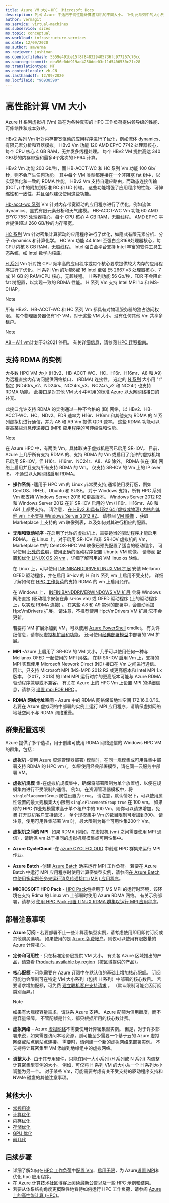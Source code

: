 ```yaml
---
title: Azure VM 大小-HPC |Microsoft Docs
description: 列出 Azure 中适用于高性能计算虚拟机的不同大小。 针对此系列中的大小列出了 vCPU、数据磁盘和 NIC 的数量，以及存储吞吐量和网络带宽。
author: vermagit
ms.service: virtual-machines
ms.subservice: sizes
ms.topic: conceptual
ms.workload: infrastructure-services
ms.date: 12/09/2020
ms.author: amverma
ms.reviewer: jushiman
ms.openlocfilehash: 5559e491be15f8f848329405736fc977267c70cc
ms.sourcegitcommit: dea56e0dd919ad4250dde03c11d5406530c21c28
ms.translationtype: MT
ms.contentlocale: zh-CN
ms.lasthandoff: 12/09/2020
ms.locfileid: "96938590"
---
```

# <a name="high-performance-computing-vm-sizes"></a>高性能计算 VM 大小

Azure H 系列虚拟机 (Vm) 旨在为各种真实的 HPC 工作负荷提供领导级的性能、可伸缩性和成本效益。

[HBv2 系列](hbv2-series.md) Vm 针对内存带宽驱动的应用程序进行了优化，例如流体 dynamics、有限元素分析和容器模拟。 HBv2 Vm 功能 120 AMD EPYC 7742 处理器核心，每个 CPU 核心 4 GB RAM，无并发多线程处理。 每个 HBv2 VM 提供高达 340 GB/秒的内存带宽和最多4个兆次的 FP64 计算。

HBv2 Vm 功能 200 Gb/秒，而 HB-ACCT-WC 和 HC 系列 Vm 功能 100 Gb/秒，则不会产生任何功能。 其中每个 VM 类型都连接在一个非阻塞 fat 树中，以实现优化和一致的 RDMA 性能。 HBv2 Vm 支持自适应路由，而动态连接传输 (DCT，) 中的附加到标准 RC 和 UD 传输。 这些功能增强了应用程序的性能、可伸缩性和一致性，并且强烈建议使用这些功能。

[Hb-acct-wc 系列](hb-series.md) Vm 针对内存带宽驱动的应用程序进行了优化，例如流体 dynamics、显式有限元素分析和天气建模。 HB-ACCT-WC Vm 功能 60 AMD EPYC 7551 处理器核心，每个 CPU 核心 4 GB RAM，无超线程。 AMD EPYC 平台提供超过 260 GB/秒的内存带宽。

[HC 系列](hc-series.md) Vm 针对密集计算驱动的应用程序进行了优化，如隐式有限元素分析、分子 dynamics 和计算化学。 HC Vm 功能 44 Intel 至强白金8168处理器核心，每 CPU 内核 8 GB RAM，无超线程。 Intel 强白金平台支持 Intel 丰富的软件工具生态系统，如 Intel 数学内核库。

[H 系列](h-series.md) Vm 针对按 CPU 频率高的应用程序或每个核心要求提供较大内存的应用程序进行了优化。 H 系列 Vm 的功能8或 16 Intel 至强 E5 2667 v3 处理器核心、7或 14 GB 的 RAM/CPU 核心，无超线程。 H 系列功能 56 Gb/秒，FDR 不会阻止 fat 树配置，以实现一致的 RDMA 性能。 H 系列 Vm 支持 Intel MPI 1.x 和 MS-CHAP。

> [!NOTE]
> 所有 HBv2、HB-ACCT-WC 和 HC 系列 Vm 都具有对物理服务器的独占访问权限。 每个物理服务器仅有1个 VM，对于这些 VM 大小，没有任何其他 Vm 共享多租户。

> [!NOTE]
> [A8 – A11 vm](./sizes-previous-gen.md#a-series---compute-intensive-instances)计划于3/2021 停用。 有关详细信息，请参阅 [HPC 迁移指南](https://azure.microsoft.com/resources/hpc-migration-guide/)。

## <a name="rdma-capable-instances"></a>支持 RDMA 的实例

大多数 HPC VM 大小 (HBv2、HB-ACCT-WC、HC、H16r、H16mr、A8 和 A9) 为远程直接内存访问提供网络接口， (RDMA) 连接性。 选定的 [N 系列](./nc-series.md) 大小用 "r" 指定 (ND40rs_v2、ND24rs、NC24rs_v3、NC24rs_v2 和 NC24r) 也支持 RDMA 功能。 此接口是对其他 VM 大小中可用的标准 Azure 以太网网络接口的补充。

此接口允许支持 RDMA 的实例通过一种不合格的 (IB) 网络，以 HBv2、HB-ACCT-WC、HC、NDv2、FDR 速率为 H16r、H16mr 和其他支持 RDMA 的 N 系列虚拟机进行通信，并为 A8 和 A9 Vm 提供 QDR 速率。 这些 RDMA 功能可以提高某些消息传递接口 (MPI) 应用程序的可伸缩性和性能。

> [!NOTE]
> 在 Azure HPC 中，有两类 Vm，具体取决于虚拟机是否已启用 SR-IOV。 目前，Azure 上几乎所有支持 RDMA 的、支持 RDMA 的 Vm 或启用了允许的虚拟机均已启用 SR-IOV，但 H16r、H16mr、NC24r、A8、A9 除外。
> RDMA 仅在 (IB) 网络上启用并且支持所有支持 RDMA 的 Vm。
> 仅支持 SR-IOV 的 Vm 上的 IP over IB。
> 不通过以太网网络启用 RDMA。

- **操作系统** -适用于 HPC vm 的 Linux 非常受支持;通常使用发行版，例如 CentOS、RHEL、Ubuntu 和 SUSE。 对于 Windows 支持，所有 HPC 系列 Vm 都支持 Windows Server 2016 和更高版本。 Windows Server 2012 R2 和 Windows Server 2012 在非 SR-IOV 启用的 Vm (H16r、H16mr、A8 和 A9) 上都受支持。 请注意， [在 HBv2 和具有超过 64 (虚拟或物理) 内核的其他 vm 上不支持 Windows Server 2012 R2](/windows-server/virtualization/hyper-v/supported-windows-guest-operating-systems-for-hyper-v-on-windows)。 请参阅 [VM 映像](./workloads/hpc/configure.md) ，获取 Marketplace 上支持的 vm 映像列表，以及如何对其进行相应的配置。

- **无限和驱动程序** -在启用了允许的虚拟机上，需要适当的驱动程序才能启用 RDMA。 在 Linux 上，对于启用 SR-IOV 和非 SR-IOV 虚拟机的 Vm，Marketplace 中的 CentOS-HPC VM 映像已预先配置了适当的驱动程序。 可以使用 [此处的说明](https://techcommunity.microsoft.com/t5/azure-compute/configuring-infiniband-for-ubuntu-hpc-and-gpu-vms/ba-p/1221351)，使用正确的驱动程序配置 Ubuntu VM 映像。 请参阅 [配置和优化 LINUX OS 的 vm](./workloads/hpc/configure.md) ，详细了解可用的 VM linux os 映像。

   在 Linux 上，可以使用 [INFINIBANDDRIVERLINUX VM 扩展](./extensions/hpc-compute-infiniband-linux.md) 安装 Mellanox OFED 驱动程序，并在启用 Sr-iov 的 H 和 N 系列 vm 上启用不受支持。 详细了解如何在 [HPC 工作负荷](./workloads/hpc/enable-infiniband.md)的支持 RDMA 的 vm 上启用允许。

   在 Windows 上， [INFINIBANDDRIVERWINDOWS VM 扩展](./extensions/hpc-compute-infiniband-windows.md) 会将 Windows 网络直接 (驱动程序安装在非 sr-iov vm) 或 OFED 驱动程序 (上的驱动程序上，以实现 RDMA 连接) 。 在某些 A8 和 A9 实例的部署中，会自动添加 HpcVmDrivers 扩展。 请注意，不推荐使用 HpcVmDrivers VM 扩展;它不会更新。

   若要将 VM 扩展添加到 VM，可以使用 [Azure PowerShell](/powershell/azure/) cmdlet。 有关详细信息，请参阅[虚拟机扩展和功能](./extensions/overview.md)。 还可使用[经典部署模型](/previous-versions/azure/virtual-machines/windows/classic/agents-and-extensions-classic)中部署的 VM 扩展。

- **MPI** -Azure 上启用了 SR-IOV 的 VM 大小，几乎可以使用任何一种与 Mellanox OFED 一起使用的 MPI 风格。 在非 SR-IOV 启用 Vm 上，支持的 MPI 实现使用 Microsoft Network Direct (ND) 接口在 Vm 之间进行通信。 因此，只支持 Microsoft MPI (MS-MPI) 2012 R2 或更高版本和 Intel MPI 1.x 版本。  (2017，2018) 的 Intel MPI 运行时库的更高版本可能与 Azure RDMA 驱动程序兼容或不兼容。 有关在 Azure 上的 HPC Vm 上设置 MPI 的详细信息，请参阅 [设置 mpi FOR HPC](./workloads/hpc/setup-mpi.md) 。

- **RDMA 网络地址空间** - Azure 中的 RDMA 网络保留地址空间 172.16.0.0/16。 若要在 Azure 虚拟网络中部署的实例上运行 MPI 应用程序，请确保虚拟网络地址空间不与 RDMA 网络重叠。

## <a name="cluster-configuration-options"></a>群集配置选项

Azure 提供了多个选项，用于创建可使用 RDMA 网络通信的 Windows HPC VM 的群集，包括： 

- **虚拟机**  -使用 Azure 资源管理器部署) 模型时，在同一规模集或可用性集中部署支持 RDMA 的 HPC vm (。 如果使用经典部署模型，请在同一云服务中部署 VM。

- **虚拟机规模** 集-在虚拟机规模集中，确保将部署限制为单个放置组，以便在规模集内进行不受限制的通信。 例如，在资源管理器模板中，将 `singlePlacementGroup` 属性设置为 `true`。 请注意，默认情况下，可以使用属性设置的最大规模集大小限制 `singlePlacementGroup` `true` 在 100 vm。 如果你的 HPC 作业规模需求高于单个租户中的 100 Vm，则你可以请求增加，免费 [打开联机客户支持请求](../azure-portal/supportability/how-to-create-azure-support-request.md) 。 单个规模集中 Vm 的数目限制可增加到300。 请注意，使用可用性集部署 Vm 时，最大限制为每个可用性集200个 Vm。

- **虚拟机之间的 MPI** -如果 RDMA (例如，在虚拟机 (vm) 之间需要使用 MPI 通信) ，请确保 vm 处于相同的虚拟机规模集或可用性集中。

- **Azure CycleCloud** -在 [azure CYCLECLOUD](/azure/cyclecloud/) 中创建 HPC 群集来运行 MPI 作业。

- **Azure Batch** -创建 [Azure Batch](../batch/index.yml) 池来运行 MPI 工作负荷。 若要在 Azure Batch 中运行 MPI 应用程序时使用计算密集型实例，请参阅[在 Azure Batch 中使用多实例任务来运行消息传递接口 (MPI) 应用程序](../batch/batch-mpi.md)。

- **MICROSOFT HPC Pack**  - [HPC Pack](/powershell/high-performance-computing/overview)包括用于 MS MPI 的运行时环境，该环境在支持 Rdma 的 Linux vm 上部署时使用 Azure RDMA 网络。 有关示例部署，请参阅 [使用 HPC Pack 设置 LINUX RDMA 群集以运行 MPI 应用程序](/powershell/high-performance-computing/hpcpack-linux-openfoam)。

## <a name="deployment-considerations"></a>部署注意事项

- **Azure 订阅** - 若要部署不止一些计算密集型实例，请考虑使用即用即付订阅或其他购买选项。 如果使用的是 [Azure 免费帐户](https://azure.microsoft.com/free/)，则仅可以使用有限数量的 Azure 计算核心。

- **定价和可用性** - 只在标准定价层提供 VM 大小。 有关各 Azure 区域推出的产品，请查看 [Products available by region](https://azure.microsoft.com/global-infrastructure/services/)（按区域提供的产品）。

- **核心配额** - 可能需要在 Azure 订阅中在默认值的基础上增加核心配额。 订阅可能也会限制可在特定 VM 大小系列（包括 H 系列）中部署的核心数目。 若要请求增加配额，可免费 [建立联机客户支持请求](../azure-portal/supportability/how-to-create-azure-support-request.md) 。 （默认限制可能会因订阅类别而异。）

  > [!NOTE]
  > 如果有大规模容量需求，请联系 Azure 支持。 Azure 配额为信用额度，而不是容量保障。 不管配额是什么，都只根据所用的核心数计费。
  
- **虚拟网络** – Azure [虚拟网络](https://azure.microsoft.com/documentation/services/virtual-network/)不需要使用计算密集型实例。 但是，对于许多部署来说，如果需要访问本地资源，则可能至少需要一个基于云的 Azure 虚拟网络或站点到站点连接。 需要时，请创建一个新的虚拟网络来部署实例。 不支持将计算密集型 VM 添加到地缘组中的虚拟网络。

- **调整大小** –由于其专用硬件，只能在同一大小系列 (H 系列或 N 系列) 内调整计算密集型实例的大小。 例如，可仅将 H 系列 VM 的大小从一个 H 系列大小调整为另一个。 对于某些 Vm，可能需要考虑有关不受支持的驱动程序支持和 NVMe 磁盘的其他注意事项。


## <a name="other-sizes"></a>其他大小

- [常规用途](sizes-general.md)
- [计算优化](sizes-compute.md)
- [内存优化](sizes-memory.md)
- [存储优化](sizes-storage.md)
- [GPU 优化](sizes-gpu.md)
- [前几代](sizes-previous-gen.md)

## <a name="next-steps"></a>后续步骤

- 详细了解如何在[HPC 工作负荷](./workloads/hpc/overview.md)中[配置 Vm](./workloads/hpc/configure.md)、[启用无限](./workloads/hpc/enable-infiniband.md)，为 Azure[设置 MPI](./workloads/hpc/setup-mpi.md)和优化 hpc 应用程序。
- 在 [Azure 计算技术社区博客](https://techcommunity.microsoft.com/t5/azure-compute/bg-p/AzureCompute)上阅读最新公告以及一些 HPC 示例和结果。
- 若要从体系结构角度更概略性地看待如何运行 HPC 工作负荷，请参阅 [Azure 上的高性能计算 (HPC)](/azure/architecture/topics/high-performance-computing/)。
